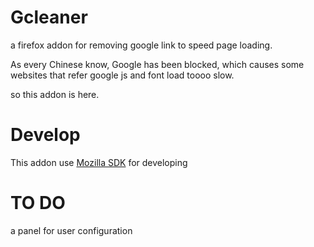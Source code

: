 Gcleaner
===

a firefox addon for removing google link to speed page loading.

As every Chinese know, Google has been blocked, which causes some websites that refer google js and font load toooo slow.

so this addon is here.

Develop
===

This addon use [Mozilla SDK](https://developer.mozilla.org/en-US/Add-ons/SDK) for developing


TO DO
===
a panel for user configuration
